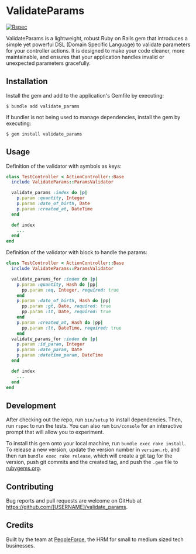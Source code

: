 # ValidateParams

[![Rspec](https://github.com/peopleforce/validate_params/actions/workflows/rspec.yml/badge.svg)](https://github.com/peopleforce/validate_params/actions/workflows/rspec.yml)

ValidateParams is a lightweight, robust Ruby on Rails gem that introduces a simple yet powerful DSL (Domain Specific Language) to validate parameters for your controller actions. It is designed to make your code cleaner, more maintainable, and ensures that your application handles invalid or unexpected parameters gracefully.

## Installation

Install the gem and add to the application's Gemfile by executing:

    $ bundle add validate_params

If bundler is not being used to manage dependencies, install the gem by executing:

    $ gem install validate_params

## Usage

Definition of the validator with symbols as keys:

```ruby
class TestController < ActionController::Base
  include ValidateParams::ParamsValidator

  validate_params :index do |p|
    p.param :quantity, Integer
    p.param :date_of_birth, Date
    p.param :created_at, DateTime
  end

  def index
    ...
  end
end
```

Definition of the validator with block to handle the params:

```ruby
class TestController < ActionController::Base
  include ValidateParams::ParamsValidator

  validate_params_for :index do |p|
    p.param :quantity, Hash do |pp|
      pp.param :eq, Integer, required: true
    end
    p.param :date_of_birth, Hash do |pp|
      pp.param :gt, Date, required: true
      pp.param :lt, Date, required: true
    end
    p.param :created_at, Hash do |pp|
      pp.param :lt, DateTime, required: true
    end
  validate_params_for :index do |p|
    p.param :id_param, Integer
    p.param :date_param, Date
    p.param :datetime_param, DateTime
  end

  def index
    ...
  end
end
```

## Development

After checking out the repo, run `bin/setup` to install dependencies. Then, run `rspec` to run the tests. You can also run `bin/console` for an interactive prompt that will allow you to experiment.

To install this gem onto your local machine, run `bundle exec rake install`. To release a new version, update the version number in `version.rb`, and then run `bundle exec rake release`, which will create a git tag for the version, push git commits and the created tag, and push the `.gem` file to [rubygems.org](https://rubygems.org).

## Contributing

Bug reports and pull requests are welcome on GitHub at https://github.com/[USERNAME]/validate_params.

## Credits

Built by the team at [PeopleForce](https://peopleforce.io), the HRM for small to medium sized tech businesses.
